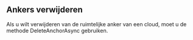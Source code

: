 ## <a name="deleting-anchors"></a>Ankers verwijderen

Als u wilt verwijderen van de ruimtelijke anker van een cloud, moet u de methode DeleteAnchorAsync gebruiken.
